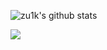 ![zu1k's github stats](https://github-readme-stats.vercel.app/api?username=insoxin&count_private=true&show_icons=true)

![](https://github-profile-trophy.vercel.app/?username=insoxin&column=4&margin-w=8&margin-h=6)
